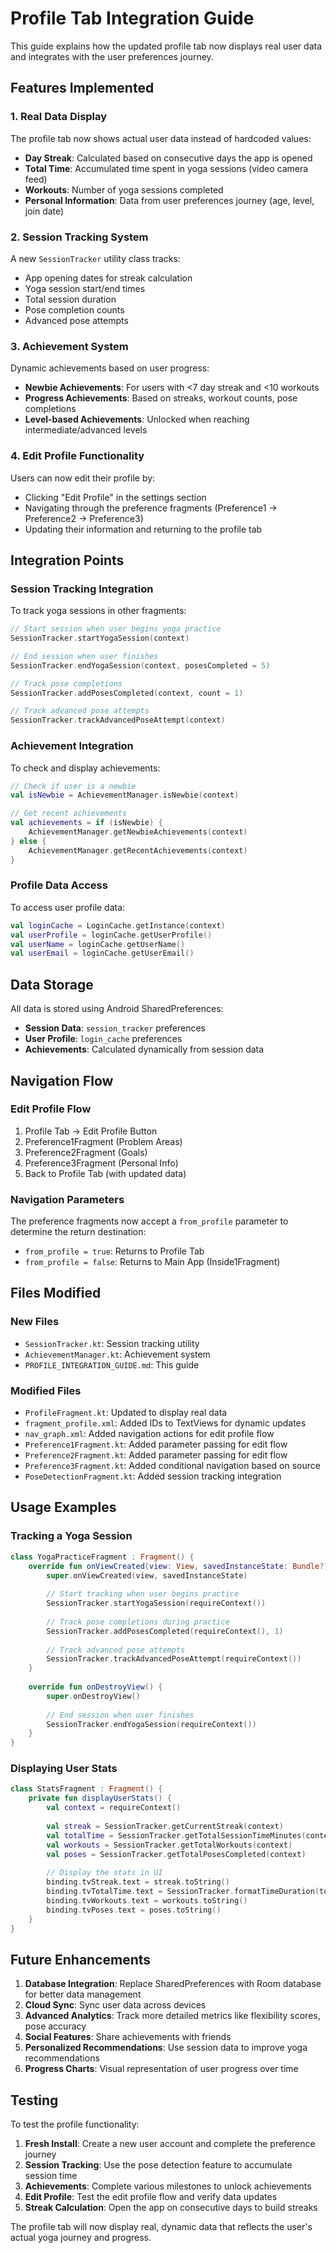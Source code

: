# Profile Tab Integration Guide

This guide explains how the updated profile tab now displays real user data and integrates with the user preferences journey.

## Features Implemented

### 1. Real Data Display
The profile tab now shows actual user data instead of hardcoded values:

- **Day Streak**: Calculated based on consecutive days the app is opened
- **Total Time**: Accumulated time spent in yoga sessions (video camera feed)
- **Workouts**: Number of yoga sessions completed
- **Personal Information**: Data from user preferences journey (age, level, join date)

### 2. Session Tracking System
A new `SessionTracker` utility class tracks:
- App opening dates for streak calculation
- Yoga session start/end times
- Total session duration
- Pose completion counts
- Advanced pose attempts

### 3. Achievement System
Dynamic achievements based on user progress:
- **Newbie Achievements**: For users with <7 day streak and <10 workouts
- **Progress Achievements**: Based on streaks, workout counts, pose completions
- **Level-based Achievements**: Unlocked when reaching intermediate/advanced levels

### 4. Edit Profile Functionality
Users can now edit their profile by:
- Clicking "Edit Profile" in the settings section
- Navigating through the preference fragments (Preference1 → Preference2 → Preference3)
- Updating their information and returning to the profile tab

## Integration Points

### Session Tracking Integration
To track yoga sessions in other fragments:

```kotlin
// Start session when user begins yoga practice
SessionTracker.startYogaSession(context)

// End session when user finishes
SessionTracker.endYogaSession(context, posesCompleted = 5)

// Track pose completions
SessionTracker.addPosesCompleted(context, count = 1)

// Track advanced pose attempts
SessionTracker.trackAdvancedPoseAttempt(context)
```

### Achievement Integration
To check and display achievements:

```kotlin
// Check if user is a newbie
val isNewbie = AchievementManager.isNewbie(context)

// Get recent achievements
val achievements = if (isNewbie) {
    AchievementManager.getNewbieAchievements(context)
} else {
    AchievementManager.getRecentAchievements(context)
}
```

### Profile Data Access
To access user profile data:

```kotlin
val loginCache = LoginCache.getInstance(context)
val userProfile = loginCache.getUserProfile()
val userName = loginCache.getUserName()
val userEmail = loginCache.getUserEmail()
```

## Data Storage

All data is stored using Android SharedPreferences:
- **Session Data**: `session_tracker` preferences
- **User Profile**: `login_cache` preferences
- **Achievements**: Calculated dynamically from session data

## Navigation Flow

### Edit Profile Flow
1. Profile Tab → Edit Profile Button
2. Preference1Fragment (Problem Areas)
3. Preference2Fragment (Goals)
4. Preference3Fragment (Personal Info)
5. Back to Profile Tab (with updated data)

### Navigation Parameters
The preference fragments now accept a `from_profile` parameter to determine the return destination:
- `from_profile = true`: Returns to Profile Tab
- `from_profile = false`: Returns to Main App (Inside1Fragment)

## Files Modified

### New Files
- `SessionTracker.kt`: Session tracking utility
- `AchievementManager.kt`: Achievement system
- `PROFILE_INTEGRATION_GUIDE.md`: This guide

### Modified Files
- `ProfileFragment.kt`: Updated to display real data
- `fragment_profile.xml`: Added IDs to TextViews for dynamic updates
- `nav_graph.xml`: Added navigation actions for edit profile flow
- `Preference1Fragment.kt`: Added parameter passing for edit flow
- `Preference2Fragment.kt`: Added parameter passing for edit flow
- `Preference3Fragment.kt`: Added conditional navigation based on source
- `PoseDetectionFragment.kt`: Added session tracking integration

## Usage Examples

### Tracking a Yoga Session
```kotlin
class YogaPracticeFragment : Fragment() {
    override fun onViewCreated(view: View, savedInstanceState: Bundle?) {
        super.onViewCreated(view, savedInstanceState)
        
        // Start tracking when user begins practice
        SessionTracker.startYogaSession(requireContext())
        
        // Track pose completions during practice
        SessionTracker.addPosesCompleted(requireContext(), 1)
        
        // Track advanced pose attempts
        SessionTracker.trackAdvancedPoseAttempt(requireContext())
    }
    
    override fun onDestroyView() {
        super.onDestroyView()
        
        // End session when user finishes
        SessionTracker.endYogaSession(requireContext())
    }
}
```

### Displaying User Stats
```kotlin
class StatsFragment : Fragment() {
    private fun displayUserStats() {
        val context = requireContext()
        
        val streak = SessionTracker.getCurrentStreak(context)
        val totalTime = SessionTracker.getTotalSessionTimeMinutes(context)
        val workouts = SessionTracker.getTotalWorkouts(context)
        val poses = SessionTracker.getTotalPosesCompleted(context)
        
        // Display the stats in UI
        binding.tvStreak.text = streak.toString()
        binding.tvTotalTime.text = SessionTracker.formatTimeDuration(totalTime)
        binding.tvWorkouts.text = workouts.toString()
        binding.tvPoses.text = poses.toString()
    }
}
```

## Future Enhancements

1. **Database Integration**: Replace SharedPreferences with Room database for better data management
2. **Cloud Sync**: Sync user data across devices
3. **Advanced Analytics**: Track more detailed metrics like flexibility scores, pose accuracy
4. **Social Features**: Share achievements with friends
5. **Personalized Recommendations**: Use session data to improve yoga recommendations
6. **Progress Charts**: Visual representation of user progress over time

## Testing

To test the profile functionality:

1. **Fresh Install**: Create a new user account and complete the preference journey
2. **Session Tracking**: Use the pose detection feature to accumulate session time
3. **Achievements**: Complete various milestones to unlock achievements
4. **Edit Profile**: Test the edit profile flow and verify data updates
5. **Streak Calculation**: Open the app on consecutive days to build streaks

The profile tab will now display real, dynamic data that reflects the user's actual yoga journey and progress.

